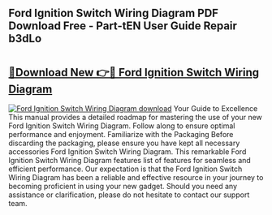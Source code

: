 ## Ford Ignition Switch Wiring Diagram PDF Download Free - Part-tEN User Guide Repair b3dLo

# <h2><a href="http://dflxuo.blite.top/?on=Ford+Ignition+Switch+Wiring+Diagram">🔗Download New 👉🔴 Ford Ignition Switch Wiring Diagram</a></h2>

[![Ford Ignition Switch Wiring Diagram download](https://i.imgur.com/lujVjoI.png)](http://dflxuo.blite.top/?on=Ford+Ignition+Switch+Wiring+Diagram)
Your Guide to Excellence This manual provides a detailed roadmap for mastering the use of your new Ford Ignition Switch Wiring Diagram. Follow along to ensure optimal performance and enjoyment. Familiarize with the Packaging Before discarding the packaging, please ensure you have kept all necessary accessories Ford Ignition Switch Wiring Diagram. This remarkable Ford Ignition Switch Wiring Diagram features list of features for seamless and efficient performance. Our expectation is that the Ford Ignition Switch Wiring Diagram has been a reliable and effective resource in your journey to becoming proficient in using your new gadget. Should you need any assistance or clarification, please do not hesitate to contact our support team.
